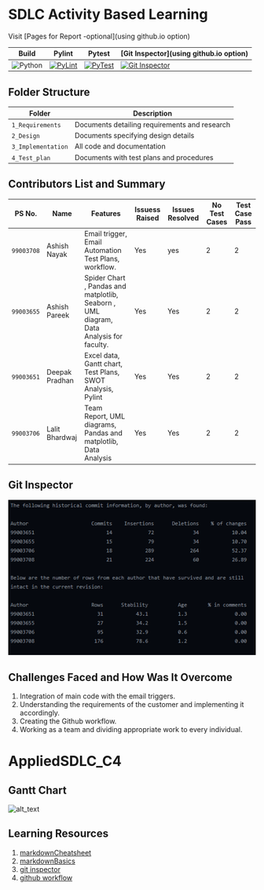 # SDLC Activity Based Learning

Visit [Pages for Report -optional](using github.io option)

Build | Pylint | Pytest | [Git Inspector](using github.io option)
------|----------|-------|--------------
![Python](Badgelink) | [![PyLint](https://github.com/99003655/AppliedSDLC_C4/actions/workflows/pylint.yml/badge.svg)](https://github.com/99003655/AppliedSDLC_C4/actions/workflows/pylint.yml) | [![PyTest](https://github.com/99003655/AppliedSDLC_C4/actions/workflows/pytest.yml/badge.svg)](https://github.com/99003655/AppliedSDLC_C4/actions/workflows/pytest.yml)| [![Git Inspector](https://github.com/99003655/AppliedSDLC_C4/actions/workflows/gitinspector.yml/badge.svg)](https://github.com/99003655/AppliedSDLC_C4/actions/workflows/gitinspector.yml)


## Folder Structure
Folder             | Description
-------------------| -----------------------------------------
`1_Requirements`   | Documents detailing requirements and research
`2_Design`         | Documents specifying design details
`3_Implementation` | All code and documentation
`4_Test_plan`      | Documents with test plans and procedures

## Contributors List and Summary

PS No. |  Name   |    Features    | Issuess Raised |Issues Resolved|No Test Cases|Test Case Pass
-------|---------|----------------|----------------|---------------|-------------|--------------
`99003708` | Ashish Nayak  | Email trigger, Email Automation Test Plans, workflow.   | Yes    | yes   |  2   |  2     
`99003655` | Ashish Pareek  | Spider Chart , Pandas and matplotlib, Seaborn , UML diagram, Data Analysis for faculty.   |  Yes     | Yes  |  2   | 2    
`99003651` | Deepak Pradhan  | Excel data, Gantt chart, Test Plans, SWOT Analysis, Pylint  | Yes     | Yes   | 2  | 2     
`99003706` | Lalit Bhardwaj  | Team Report, UML diagrams, Pandas and matplotlib, Data Analysis | Yes   | Yes  | 2   | 2     

## Git Inspector

![alt_text](https://github.com/99003655/AppliedSDLC_C4/blob/main/Capture.PNG)

## Challenges Faced and How Was It Overcome

1. Integration of main code with the email triggers.
2. Understanding the requirements of the customer and implementing it accordingly. 
3. Creating the Github workflow.
4. Working as a team and dividing appropriate work to every individual.


# AppliedSDLC_C4


## Gantt Chart

![alt_text](https://github.com/99003655/AppliedSDLC_C4/blob/main/Gantt%20Chart.png)

## Learning Resources
1. [markdownCheatsheet](https://github.com/adam-p/markdown-here/wiki/Markdown-Cheatsheet)
2. [markdownBasics](https://guides.github.com/features/mastering-markdown/)
3. [git inspector](https://github.com/ejwa/gitinspector.git)
4. [github workflow](https://docs.github.com/en/actions/learn-github-action)
